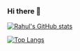 ### Hi there 👋

<!--
**rahul-biswakarma/rahul-biswakarma** is a ✨ _special_ ✨ repository because its `README.md` (this file) appears on your GitHub profile.

Here are some ideas to get you started:

- 🔭 I’m currently working on ...
- 🌱 I’m currently learning ...
- 👯 I’m looking to collaborate on ...
- 🤔 I’m looking for help with ...
- 💬 Ask me about ...
- 📫 How to reach me: ...
- 😄 Pronouns: ...
- ⚡ Fun fact: ...
-->

[![Rahul's GitHub stats](https://github-readme-stats-ochre-sigma.vercel.app/api?username=rahul-biswakarma&count_private=true&show_icons=true&theme=dark)](https://github.com/rahul-biswakarma/github-readme-stats)

[![Top Langs](https://github-readme-stats-ochre-sigma.vercel.app/api/top-langs/?username=rahul-biswakarma&layout=compact&theme=dark)](https://github.com/rahul-biswakarma/github-readme-stats)
